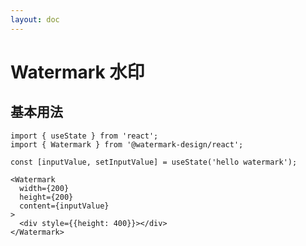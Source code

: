 ```yaml
---
layout: doc
---
```


<el-backtop></el-backtop>

# Watermark 水印

## 基本用法

```tsx
import { useState } from 'react';
import { Watermark } from '@watermark-design/react';

const [inputValue, setInputValue] = useState('hello watermark');

<Watermark
  width={200}
  height={200}
  content={inputValue}
>
  <div style={{height: 400}}></div>
</Watermark>
```

[//]: # ()
[//]: # (## API)

[//]: # ()
[//]: # (### Attributes)

[//]: # ()
[//]: # (| Name | Description | Type | Default |)

[//]: # (| --- | --- | --- | --- |)

[//]: # (| defaultValue | 输入框默认内容 | `string` | - |)

[//]: # (| value | 输入框内容 | `string` | - |)

[//]: # (| api | 查询数据源 | `string` | clearbit |)

[//]: # (| queryDelay | 查询数据延迟 | `number` | 500 |)

[//]: # (| placeholder | 输入占位符内容 | `string` | 请输入企业名称或统一社会信用代码 |)

[//]: # (| clearable | 显示清除按钮 | `boolean` | true |)

[//]: # (| backFill | 使用键盘选择选项的时候把选中项回填到输入框中 | `boolean` | true |)

[//]: # (| popupAppendToBody | 是否插入至 body 元素上 | `boolean` | true |)

[//]: # (| autoFocus | 自动获取焦点 | `boolean` | true |)

[//]: # (| showSubmitButton | 显示提交按钮 | `boolean` | true |)

[//]: # (| submitButtonLabel | 提交按钮文字 | `string` | Submit |)

[//]: # (| offsetTop | 距离文本框底部的偏移值 | `number` | 5 |)

[//]: # (| autoFlip | 文本框是否自动翻转 | `boolean` | false |)

[//]: # (| historyEnabled | 打开保存历史记录 | `boolean` | true |)

[//]: # (| historyType | 保存历史记录模式 | `string` | localStorage |)

[//]: # (| historyStorageKey | 保存历史记录键 | `string` | company-history |)

[//]: # (| historyClearable | 显示历史记录清除按钮 | `boolean` | true |)

[//]: # ()
[//]: # (### Events)

[//]: # ()
[//]: # (| Name                    | Description                | Type       |)

[//]: # (| ----------------------- | -------------------------- | ---------- |)

[//]: # (| onChange                | 当输入值改变时触发         | `Function` |)

[//]: # (| onInput                 | 当输入值输入时触发         | `Function` |)

[//]: # (| onFetch                 | 查询数据时触发             | `Function` |)

[//]: # (| onAbortFetch            | 当中止查询数据时触发       | `Function` |)

[//]: # (| onSelect                | 当单击建议时触发           | `Function` |)

[//]: # (| onClear                 | 当单击文本框清除按钮时触发 | `Function` |)

[//]: # (| onFocus                 | 当输入聚焦时触发           | `Function` |)

[//]: # (| onBlur                  | 当输入取消聚焦时触发       | `Function` |)

[//]: # (| onSubmit                | 按钮提交时触发             | `Function` |)

[//]: # (| onDropdownVisibleChange | 当下拉菜单出现/消失时触发  | `Function` |)
